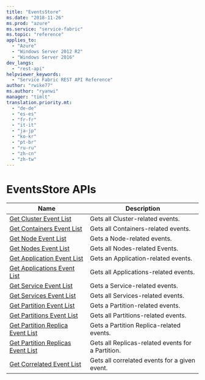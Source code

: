 ```yaml
---
title: "EventsStore"
ms.date: "2018-11-26"
ms.prod: "azure"
ms.service: "service-fabric"
ms.topic: "reference"
applies_to: 
  - "Azure"
  - "Windows Server 2012 R2"
  - "Windows Server 2016"
dev_langs: 
  - "rest-api"
helpviewer_keywords: 
  - "Service Fabric REST API Reference"
author: "rwike77"
ms.author: "ryanwi"
manager: "timlt"
translation.priority.mt: 
  - "de-de"
  - "es-es"
  - "fr-fr"
  - "it-it"
  - "ja-jp"
  - "ko-kr"
  - "pt-br"
  - "ru-ru"
  - "zh-cn"
  - "zh-tw"
---
```

# EventsStore APIs

| Name | Description |
| --- | --- |
| [Get Cluster Event List](sfclient-api-getclustereventlist.md) | Gets all Cluster-related events.<br/> |
| [Get Containers Event List](sfclient-api-getcontainerseventlist.md) | Gets all Containers-related events.<br/> |
| [Get Node Event List](sfclient-api-getnodeeventlist.md) | Gets a Node-related events.<br/> |
| [Get Nodes Event List](sfclient-api-getnodeseventlist.md) | Gets all Nodes-related Events.<br/> |
| [Get Application Event List](sfclient-api-getapplicationeventlist.md) | Gets an Application-related events.<br/> |
| [Get Applications Event List](sfclient-api-getapplicationseventlist.md) | Gets all Applications-related events.<br/> |
| [Get Service Event List](sfclient-api-getserviceeventlist.md) | Gets a Service-related events.<br/> |
| [Get Services Event List](sfclient-api-getserviceseventlist.md) | Gets all Services-related events.<br/> |
| [Get Partition Event List](sfclient-api-getpartitioneventlist.md) | Gets a Partition-related events.<br/> |
| [Get Partitions Event List](sfclient-api-getpartitionseventlist.md) | Gets all Partitions-related events.<br/> |
| [Get Partition Replica Event List](sfclient-api-getpartitionreplicaeventlist.md) | Gets a Partition Replica-related events.<br/> |
| [Get Partition Replicas Event List](sfclient-api-getpartitionreplicaseventlist.md) | Gets all Replicas-related events for a Partition.<br/> |
| [Get Correlated Event List](sfclient-api-getcorrelatedeventlist.md) | Gets all correlated events for a given event.<br/> |

